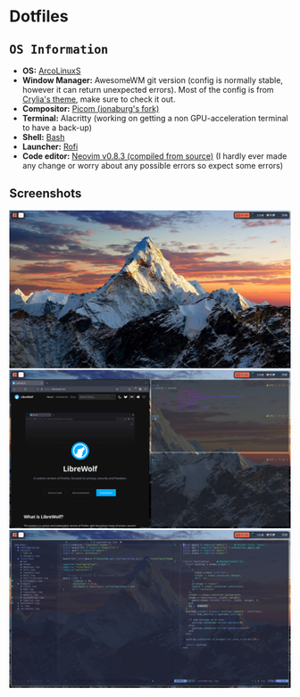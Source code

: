# Dotfiles


## <samp>OS Information</samp>
- **OS:** [ArcoLinuxS](https://arcolinux.com/)
- **Window Manager:** AwesomeWM git version (config is normally stable, however it can return unexpected errors). Most of the config is from [Crylia's theme](https://github.com/Crylia/crylia-theme), make sure to check it out.
- **Compositor:** [Picom (jonaburg's fork)](https://github.com/jonaburg/picom)
- **Terminal:** Alacritty (working on getting a non GPU-acceleration terminal to have a back-up)
- **Shell:** [Bash](https://tiswww.case.edu/php/chet/bash/bashtop.html)
- **Launcher:** [Rofi](https://github.com/davatorium/rofi)
- **Code editor:** [Neovim v0.8.3 (compiled from source)](https://github.com/neovim/neovim) (I hardly ever made any change or worry about any possible errors so expect some errors)

## Screenshots
![Desktop](./images/desktop.png)
![Tile](./images/tile.png)
![Neovim](./images/nvim.png)
